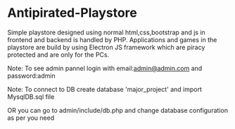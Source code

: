 # Antipirated-Playstore
Simple playstore designed using normal html,css,bootstrap and js in frontend and backend is handled by  PHP. Applications and games in the playstore are  build by using Electron JS framework which are piracy protected and are only for the PCs.   

Note: To see admin pannel login with email:admin@admin.com and password:admin

Note: To connect to DB create database 'major_project' and import MysqlDB.sql file 

OR you can go to admin/include/db.php and change database configuration as per you need

